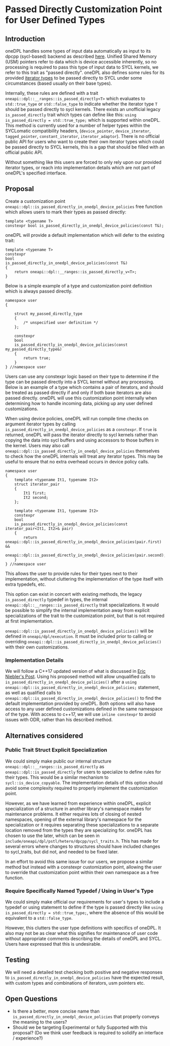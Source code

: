 # Passed Directly Customization Point for User Defined Types

## Introduction

oneDPL handles some types of input data automatically as input to its dpcpp (sycl-based) backend as described
[here](https://uxlfoundation.github.io/oneDPL/parallel_api/pass_data_algorithms.html). Unified Shared Memory (USM)
pointers refer to data which is device accessible inherently, so no processing is required to pass this type of input
data to SYCL kernels, we refer to this trait as "passed directly". oneDPL also defines some rules for its provided
[iterator types](https://uxlfoundation.github.io/oneDPL/parallel_api/iterators.html) to be passed directly to SYCL
under some circumstances (based usually on their base types).

Internally, these rules are defined with a trait `oneapi::dpl::__ranges::is_passed_directly<T>` which evaluates to
`std::true_type` or `std::false_type` to indicate whether the iterator type `T` should be passed directly to sycl
kernels. There exists an unofficial legacy `is_passed_directly` trait which types can define like this:
`using is_passed_directly = std::true_type;` which is supported within oneDPL. This method is currently used for a
number of helper types within the SYCLomatic compatibility headers, (`device_pointer`, `device_iterator`,
`tagged_pointer`, `constant_iterator`, `iterator_adaptor`). There is no official public API for users who want to
create their own iterator types which could be passed directly to SYCL kernels, this is a gap that should be filled 
with an official public API.

Without something like this users are forced to only rely upon our provided iterator types, or reach into implementation
details which are not part of oneDPL's specified interface.

## Proposal

Create a customization point `oneapi::dpl::is_passed_directly_in_onedpl_device_policies` free function which allows
users to mark their types as passed directly:

```
template <typename T>
constexpr bool is_passed_directly_in_onedpl_device_policies(const T&);
```

oneDPL will provide a default implementation which will defer to the existing trait:

```
template <typename T>
constexpr
bool
is_passed_directly_in_onedpl_device_policies(const T&)
{
	return oneapi::dpl::__ranges::is_passed_directly_v<T>;
}
```

Below is a simple example of a type and customization point definition which is always passed directly.

```
namespace user
{

    struct my_passed_directly_type
    {
        /* unspecified user definition */
    };

    constexpr
    bool
    is_passed_directly_in_onedpl_device_policies(const my_passed_directly_type&)
    {
        return true;
    }
} //namespace user
```

Users can use any constexpr logic based on their type to determine if the type can be passed directly into a SYCL kernel
without any processing. Below is an example of a type which contains a pair of iterators, and should be treated as
passed directly if and only if both base iterators are also passed directly. oneDPL will use this customization point
internally when determining how to handle incoming data, picking up any user defined customizations.

When using device policies, oneDPL will run compile time checks on argument iterator types by calling
`is_passed_directly_in_onedpl_device_policies` as a `constexpr`. If `true` is returned, oneDPL will pass the iterator
directly to sycl kernels rather than copying the data into sycl buffers and using accessors to those buffers in the
kernel. Users may also call `oneapi::dpl::is_passed_directly_in_onedpl_device_policies` themselves to check how the
oneDPL internals will treat any iterator types. This may be useful to ensure that no extra overhead occurs in device
policy calls.

```
namespace user
{
    template <typename It1, typename It2>
    struct iterator_pair 
    {
        It1 first;
        It2 second;
    };

    template <typename It1, typename It2>
    constexpr
    bool
    is_passed_directly_in_onedpl_device_policies(const iterator_pair<It1, It2>& pair)
    {
        return oneapi::dpl::is_passed_directly_in_onedpl_device_policies(pair.first) &&
               oneapi::dpl::is_passed_directly_in_onedpl_device_policies(pair.second);
    }
} //namespace user
```

This allows the user to provide rules for their types next to their implementation, without cluttering the
implementation of the type itself with extra typedefs, etc.

This option can exist in concert with existing methods, the legacy `is_passed_directly` typedef in types, the internal
`oneapi::dpl::__ranges::is_passed_directly` trait specializations. It would be possible to simplify the internal
implementation away from explicit specializations of the trait to the customization point, but that is not required
at first implementation.

`oneapi::dpl::is_passed_directly_in_onedpl_device_policies()` will be defined in `oneapi/dpl/execution`. It must be
included prior to calling or overriding `oneapi::dpl::is_passed_directly_in_onedpl_device_policies()` with their own
customizations.

### Implementation Details
We will follow a C++17 updated version of what is discussed in
[Eric Niebler's Post](https://ericniebler.com/2014/10/21/customization-point-design-in-c11-and-beyond/). Using his
proposed method will allow unqualified calls to `is_passed_directly_in_onedpl_device_policies()` after a
`using oneapi::dpl::is_passed_directly_in_onedpl_device_policies;` statement, as well as qualified calls to
`oneapi::dpl::is_passed_directly_in_onedpl_device_policies()` to find the default implementation provided by oneDPL.
Both options will also have access to any user defined customizations defined in the same namespace of the type.
With access to c++17, we will use `inline constexpr` to avoid issues with ODR, rather than his described method.

## Alternatives considered
### Public Trait Struct Explicit Specialization
We could simply make public our internal structure `oneapi::dpl::__ranges::is_passed_directly` as
`oneapi::dpl::is_passed_directly` for users to specialize to define rules for their types. This would be a similar
mechanism to `sycl::is_device_copyable`. The implementation details of this option should avoid some complexity required
to properly implement the customization point.

However, as we have learned from experience within oneDPL, explicit specialization of a structure in another library's
namespace makes for maintenance problems. It either requires lots of closing of nested namespaces, opening of the
external library's namespace for the specialization or it requires separating these specializations to a separate
location removed from the types they are specializing for. oneDPL has chosen to use the later, which can be seen in
`include/oneapi/dpl/pstl/hetero/dpcpp/sycl_traits.h`. This has made for several errors where changes to structures
should have included changes to sycl_traits, but did not, and needed to be fixed later.

In an effort to avoid this same issue for our users, we propose a similar method but instead with a constexpr
customization point, allowing the user to override that customization point within their own namespace as a free
function.

### Require Specifically Named Typedef / Using in User's Type
We could simply make official our requirements for user's types to include a typedef or using statement to define if the
type is passed directly like `using is_passed_directly = std::true_type;`, where the absence of this would be equivalent
to a `std::false_type`. 

However, this clutters the user type definitions with specifics of oneDPL. It also may not be as clear what this
signifies for maintenance of user code without appropriate comments describing the details of oneDPL and SYCL. Users
have expressed that this is undesirable.

## Testing
We will need a detailed test checking both positive and negative responses to
`is_passed_directly_in_onedpl_device_policies` have the expected result, with custom types and combinations of
iterators, usm pointers etc.

## Open Questions

* Is there a better, more concise name than `is_passed_directly_in_onedpl_device_policies` that properly conveys the
meaning to the users?
* Should we be targeting Experimental or fully Supported with this proposal?
(Do we think user feedback is required to solidify an interface / experience?)
